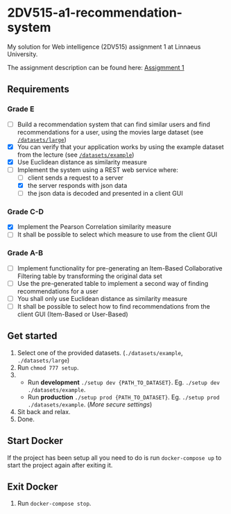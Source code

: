 # 2DV515-a1-recommendation-system
My solution for Web intelligence (2DV515) assignment 1 at Linnaeus University.

The assignment description can be found here: [Assigmment 1](http://coursepress.lnu.se/kurs/web-intelligence/a1/)

## Requirements
### Grade E
- [ ] Build a recommendation system that can find similar users and find recommendations for
a user, using the movies large dataset (see [`/datasets/large`](https://github.com/AntonStrand/2DV515-a1-recommendation-system/tree/master/datasets/large))
- [x] You can verify that your application works by using the example dataset from the lecture (see [`/datasets/example`](https://github.com/AntonStrand/2DV515-a1-recommendation-system/tree/master/datasets/large))
- [x] Use Euclidean distance as similarity measure
- [ ] Implement the system using a REST web service where:
    - [ ] client sends a request to a server
    - [x] the server responds with json data
    - [ ] the json data is decoded and presented in a client GUI

### Grade C-D
- [x] Implement the Pearson Correlation similarity measure
- [ ] It shall be possible to select which measure to use from the client GUI

### Grade A-B
- [ ] Implement functionality for pre-generating an Item-Based Collaborative Filtering table by
transforming the original data set
- [ ] Use the pre-generated table to implement a second way of finding recommendations for
a user
- [ ] You shall only use Euclidean distance as similarity measure
- [ ] It shall be possible to select how to find recommendations from the client GUI
(Item-Based or User-Based)

## Get started
1. Select one of the provided datasets. (`./datasets/example`, `./datasets/large`)
2. Run `chmod 777 setup`.
3.  - Run **development** `./setup dev {PATH_TO_DATASET}`. Eg. `./setup dev ./datasets/example`.
    - Run **production** `./setup prod {PATH_TO_DATASET}`. Eg. `./setup prod ./datasets/example`. (_More secure settings_)
4. Sit back and relax.
5. Done.

## Start Docker
If the project has been setup all you need to do is run `docker-compose up` to start the project again after exiting it.

## Exit Docker
1. Run `docker-compose stop`.
